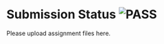# Submission Status ![PASS](https://raw.githubusercontent.com/bjucps209/submission-tests/main/images/pass.png)

Please upload assignment files here.
